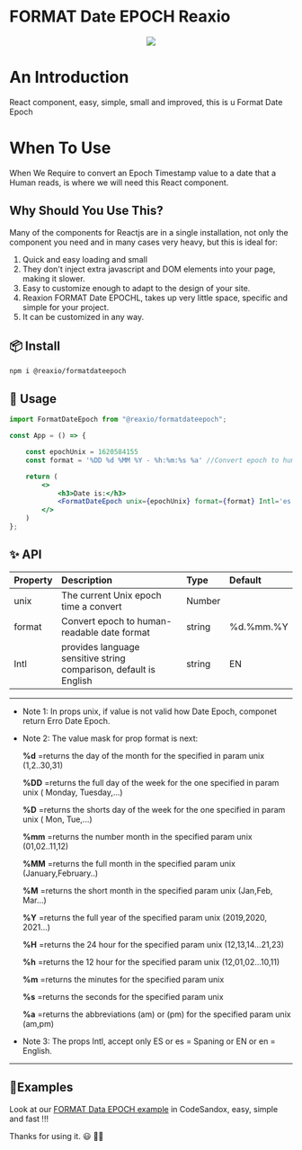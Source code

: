 # FORMAT Date EPOCH Reaxio

<p align="center">
  <img src="https://cldup.com/K3-R0bY2T8.gif"/>
</p>
<p align="center">
  <a title="Build Status" href="https://travis-ci.org/carrot/share-button">
   
  </a>
</p>

# An Introduction

React component, easy, simple, small and improved, this is u Format Date Epoch  

# When To Use

When We Require to convert an Epoch Timestamp value to a date that a Human reads, is where we will need this React component. 

## Why Should You Use This?

Many of the components for Reactjs are in a single installation, not only the component you need and in many cases very heavy, but this is ideal for:

1. Quick and easy loading and small
2. They don't inject extra javascript and DOM elements into your page, making it slower.
3. Easy to customize enough to adapt to the design of your site.
4. Reaxion FORMAT Date EPOCHL, takes up very little space, specific and simple for your project.
5. It can be customized in any way.

## 📦 Install

`npm i @reaxio/formatdateepoch`

## 🔨 Usage

```jsx
import FormatDateEpoch from "@reaxio/formatdateepoch";

const App = () => {

	const epochUnix = 1620584155
	const format = '%DD %d %MM %Y - %h:%m:%s %a' //Convert epoch to human-readable date

	return (
		<>
			<h3>Date is:</h3>
			<FormatDateEpoch unix={epochUnix} format={format} Intl='es' />
		</>
	)
};
```

## ✨ API

| Property   | Description                                                                                                | Type    | Default |
| :--------- | :--------------------------------------------------------------------------------------------------------- | :------ | :------ |
| unix        | The current Unix epoch time a convert                                                                            | Number  |         |
| format  | Convert epoch to human-readable date format | string  | %d.%mm.%Y
| Intl   | provides language sensitive string comparison, default is English                                                                            | string |  EN  |

---
* Note 1: In props unix, if value is not valid how Date Epoch, componet return Erro Date Epoch.
* Note 2: The value mask for prop format is next:
 	
	 **%d**  =returns the day of the month for the specified in param unix (1,2..30,31)
	
	**%DD** =returns the full day of the week for the one specified in param unix ( Monday, Tuesday,...)
	
	**%D**  =returns the shorts day of the week for the one specified in param unix ( Mon, Tue,...)
	
	**%mm** =returns the number month in the specified param unix (01,02..11,12)
	
	**%MM** =returns the full month  in the specified param unix (January,February..)
	
	**%M**  =returns the short month  in the specified param unix (Jan,Feb, Mar...)
	
	**%Y**  =returns the full year of the specified param unix (2019,2020, 2021...)
	
	**%H**  =returns the 24 hour for the specified param unix (12,13,14...21,23)
	
	**%h**  =returns the 12 hour for the specified param unix (12,01,02...10,11)
	
	**%m**  =returns the minutes for the specified param unix 
	
	**%s**  =returns the seconds for the specified param unix
	
	**%a**  =returns the abbreviations (am) or (pm) for the specified param unix (am,pm)

* Note 3: The props Intl, accept only ES or es = Spaning or EN or en = English.

---

## 🔺Examples

Look at our [FORMAT Data EPOCH example](https://codesandbox.io/s/inspiring-tdd-t9ogy)
 in CodeSandox, easy, simple and fast !!!

Thanks for using it.
😃 👊🏼
